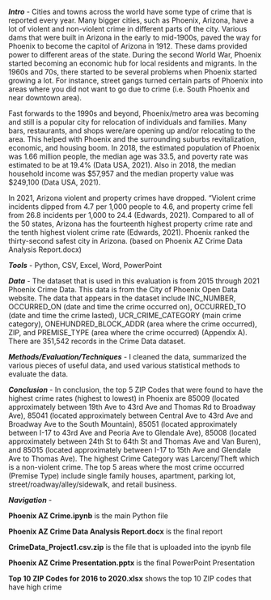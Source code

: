 <b><i>Intro</i></b> - Cities and towns across the world have some type of crime that is reported every year.  Many bigger cities, such as Phoenix, Arizona, have a lot of violent and non-violent crime in different parts of the city.  Various dams that were built in Arizona in the early to mid-1900s, paved the way for Phoenix to become the capitol of Arizona in 1912.  These dams provided power to different areas of the state.  During the second World War, Phoenix started becoming an economic hub for local residents and migrants.  In the 1960s and 70s, there started to be several problems when Phoenix started growing a lot.  For instance, street gangs turned certain parts of Phoenix into areas where you did not want to go due to crime (i.e. South Phoenix and near downtown area).  

Fast forwards to the 1990s and beyond, Phoenix/metro area was becoming and still is a popular city for relocation of individuals and families.  Many bars, restaurants, and shops were/are opening up and/or relocating to the area.  This helped with Phoenix and the surrounding suburbs revitalization, economic, and housing boom.  In 2018, the estimated population of Phoenix was 1.66 million people, the median age was 33.5, and poverty rate was estimated to be at 19.4% (Data USA, 2021).  Also in 2018, the median household income was $57,957 and the median property value was $249,100 (Data USA, 2021).

In 2021, Arizona violent and property crimes have dropped.  “Violent crime incidents dipped from 4.7 per 1,000 people to 4.6, and property crime fell from 26.8 incidents per 1,000 to 24.4 (Edwards, 2021).  Compared to all of the 50 states, Arizona has the fourteenth highest property crime rate and the tenth highest violent crime rate (Edwards, 2021).  Phoenix ranked the thirty-second safest city in Arizona. (based on Phoenix AZ Crime Data Analysis Report.docx)

<b><i>Tools</i></b> - Python, CSV, Excel, Word, PowerPoint

<b><i>Data</i></b> - The dataset that is used in this evaluation is from 2015 through 2021 Phoenix Crime Data.  This data is from the City of Phoenix Open Data website.  The data that appears in the dataset include INC_NUMBER, OCCURRED_ON (date and time the crime occurred on), OCCURRED_TO (date and time the crime lasted), UCR_CRIME_CATEGORY (main crime category), ONEHUNDRED_BLOCK_ADDR (area where the crime occurred), ZIP, and PREMISE_TYPE (area where the crime occurred) (Appendix A).  There are 351,542 records in the Crime Data dataset. 

<b><i>Methods/Evaluation/Techniques</i></b> - I cleaned the data, summarized the various pieces of useful data, and used various statistical methods to evaluate the data.

<b><i>Conclusion</i></b> - In conclusion, the top 5 ZIP Codes that were found to have the highest crime rates (highest to lowest) in Phoenix are 85009 (located approximately between 19th Ave to 43rd Ave and Thomas Rd to Broadway Ave), 85041 (located approximately between Central Ave to 43rd Ave and Broadway Ave to the South Mountain), 85051 (located approximately between I-17 to 43rd Ave and Peoria Ave to Glendale Ave), 85008 (located approximately between 24th St to 64th St and Thomas Ave and Van Buren), and 85015 (located approximately between I-17 to 15th Ave and Glendale Ave to Thomas Ave).  The highest Crime Category was Larceny/Theft which is a non-violent crime.  The top 5 areas where the most crime occurred (Premise Type) include single family houses, apartment, parking lot, street/roadway/alley/sidewalk, and retail business.

<b><i>Navigation</i></b> - 

<b>Phoenix AZ Crime.ipynb</b> is the main Python file

<b>Phoenix AZ Crime Data Analysis Report.docx</b> is the final report

<b>CrimeData_Project1.csv.zip</b> is the file that is uploaded into the ipynb file

<b>Phoenix AZ Crime Presentation.pptx</b> is the final PowerPoint Presentation

<b>Top 10 ZIP Codes for 2016 to 2020.xlsx</b> shows the top 10 ZIP codes that have high crime


